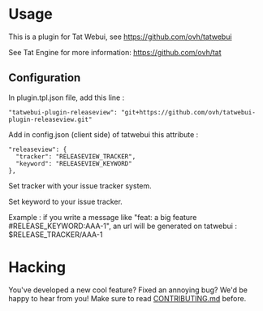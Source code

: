 # Usage

This is a plugin for Tat Webui, see https://github.com/ovh/tatwebui

See Tat Engine for more information: https://github.com/ovh/tat

## Configuration
In plugin.tpl.json file, add this line :

```
"tatwebui-plugin-releaseview": "git+https://github.com/ovh/tatwebui-plugin-releaseview.git"
```

Add in config.json (client side) of tatwebui this attribute :

```
"releaseview": {
  "tracker": "RELEASEVIEW_TRACKER",
  "keyword": "RELEASEVIEW_KEYWORD"
},
```

Set tracker with your issue tracker system.

Set keyword to your issue tracker.

Example : if you write a
message like "feat: a big feature #RELEASE_KEYWORD:AAA-1", an url will be generated on tatwebui :
$RELEASE_TRACKER/AAA-1


# Hacking

You've developed a new cool feature? Fixed an annoying bug? We'd be happy
to hear from you! Make sure to read [CONTRIBUTING.md](./CONTRIBUTING.md) before.
